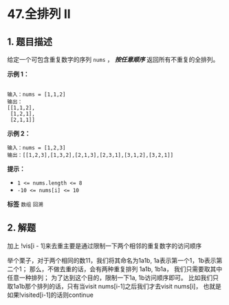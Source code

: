 # 47.全排列 II

## 1. 题目描述

给定一个可包含重复数字的序列 `nums` ， ***按任意顺序*** 返回所有不重复的全排列。

**示例 1：**

```

输入：nums = [1,1,2]
输出：
[[1,1,2],
 [1,2,1],
 [2,1,1]]

```
**示例 2：**

```
输入：nums = [1,2,3]
输出：[[1,2,3],[1,3,2],[2,1,3],[2,3,1],[3,1,2],[3,2,1]]

```


**提示：**
-  `1 <= nums.length <= 8`
-  `-10 <= nums[i] <= 10`

**标签**
`数组` `回溯`

## 2. 解题

加上 !vis[i - 1]来去重主要是通过限制一下两个相邻的重复数字的访问顺序

举个栗子，对于两个相同的数11，我们将其命名为1a1b, 1a表示第一个1，1b表示第二个1； 那么，不做去重的话，会有两种重复排列 1a1b, 1b1a， 我们只需要取其中任意一种排列； 为了达到这个目的，限制一下1a, 1b访问顺序即可。 比如我们只取1a1b那个排列的话，只有当visit nums[i-1]之后我们才去visit nums[i]， 也就是如果!visited[i-1]的话则continue
